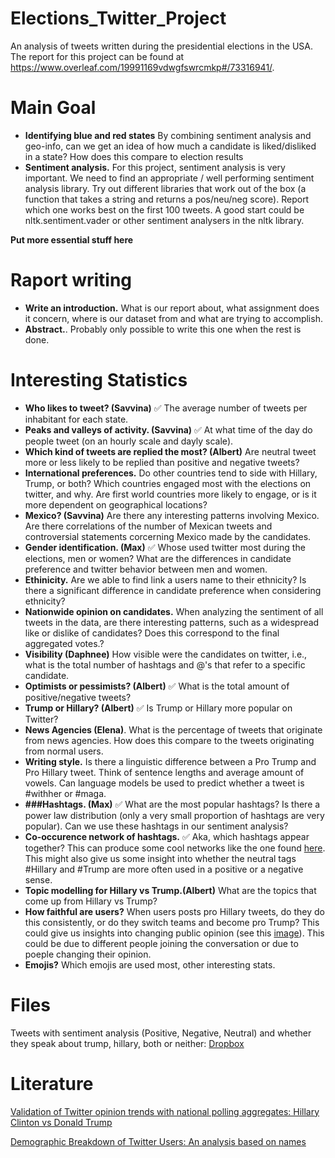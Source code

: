 # Elections_Twitter_Project
An analysis of tweets written during the presidential elections in the USA. The report for this project can be found at https://www.overleaf.com/19991169vdwgfswrcmkp#/73316941/.


# Main Goal
- **Identifying blue and red states** By combining sentiment analysis and geo-info, can we get an idea of how much a candidate is liked/disliked in a state? How does this compare to election results      
- **Sentiment analysis.** For this project, sentiment analysis is very important. We need to find an appropriate / well performing sentiment analysis library. Try out different libraries that work out of the box (a function that takes a string and returns a pos/neu/neg score). Report which one works best on the first 100 tweets. A good start could be  nltk.sentiment.vader or other sentiment analysers in the nltk library.

**Put more essential stuff here** 

# Raport writing 
- **Write an introduction.** What is our report about, what assignment does it concern, where is our dataset from and what are trying to accomplish. 
- **Abstract.**. Probably only possible to write this one when the rest is done. 



# Interesting Statistics 
- **Who likes to tweet? (Savvina)** ✅ The average number of tweets per inhabitant for each state.
- **Peaks and valleys of activity. (Savvina)** ✅ At what time of the day do people tweet (on an hourly scale and dayly scale). 
- **Which kind of tweets are replied the most? (Albert)** Are neutral tweet more or less likely to be replied than positive and negative tweets?
- **International preferences.** Do other countries tend to side with Hillary, Trump, or both? Which countries engaged most with the elections on twitter, and why. Are first world countries more likely to engage, or is it more dependent on geographical locations?
- **Mexico? (Savvina)** Are there any interesting patterns involving Mexico. Are there correlations of the number of Mexican tweets and controversial statements corcerning Mexico made by the candidates. 
- **Gender identification. (Max)** ✅ Whose used twitter most during the elections, men or women? What are the differences in candidate preference and twitter behavior between men and women. 
- **Ethinicity.** Are we able to find link a users name to their ethnicity? Is there a significant difference in candidate preference when considering ethnicity? 
- **Nationwide opinion on candidates.** When analyzing the sentiment of all tweets in the data, are there interesting patterns, such as a widespread like or dislike of candidates? Does this correspond to the final aggregated votes.?
- **Visibility (Daphnee)** How visible were the candidates on twitter, i.e., what is the total number of hashtags and @'s that refer to a specific candidate. 
- **Optimists or pessimists? (Albert)** ✅  What is the total amount of positive/negative tweets?
- **Trump or Hillary? (Albert)** ✅  Is Trump or Hillary more popular on Twitter?
- **News Agencies (Elena)**. What is the percentage of tweets that originate from news agencies. How does this compare to the tweets originating from normal users. 
- **Writing style.** Is there a linguistic difference between a Pro Trump and Pro Hillary tweet. Think of sentence lengths and average amount of vowels. Can language models be used to predict whether a tweet is #withher or #maga.
- **###Hashtags. (Max)** ✅ What are the most popular hashtags? Is there a power law distribution (only a very small proportion of hashtags are very popular). Can we use these hashtags in our sentiment analysis?
- **Co-occurence network of hashtags.** ✅ Aka, which hashtags appear together? This can produce some cool networks like the one found [here](https://goo.gl/DEc875). This might also give us some insight into whether the neutral tags #Hillary and #Trump are more often used in a positive or a negative sense. 
- **Topic modelling for Hillary vs Trump.(Albert)** What are the topics that come up from Hillary vs Trump?
- **How faithful are users?** When users posts pro Hillary tweets, do they do this consistently, or do they switch teams and become pro Trump? This could give us insights into changing public opinion (see this [image](https://goo.gl/6ohaXg)). This could be due to different people joining the conversation or due to poeple changing their opinion.   
- **Emojis?** Which emojis are used most, other interesting stats.   


# Files
Tweets with sentiment analysis (Positive, Negative, Neutral) and whether they speak about trump, hillary, both or neither: [Dropbox](https://www.dropbox.com/s/n2ddj9l7m7bahen/customTweetsWithSentiment.jsons?dl=0)



# Literature
[Validation of Twitter opinion trends with national polling aggregates: Hillary Clinton vs Donald Trump](https://goo.gl/FJD73s)

[Demographic Breakdown of Twitter Users:
An analysis based on names](https://pdfs.semanticscholar.org/4d5a/8e25a3c01dd06fb31721f5550e3f8a174298.pdf)
